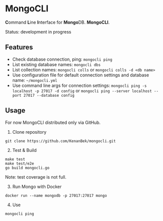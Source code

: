 # MongoCLI

**C**ommand **L**ine **I**nterface for **Mongo**DB. **MongoCLI**.

Status: development in progress

## Features

- Check database connection, ping: `mongocli ping`
- List existing database names: `mongocli dbs`
- List collection names: `mongocli colls` or `mongocli colls -d <db name>`
- Use configuration file for default connection settings and database name: `~/mongocli.yml`
- Use command line args for connection settings: `mongocli ping -s localhost -p 27017 -d config` or `mongocli ping --server localhost --port 27017 --database config`

## Usage

For now MongoCLI distributed only via GitHub.

1. Clone repository

```
git clone https://github.com/KenanBek/mongocli.git
```

2. Test & Build

```
make test
make test/e2e
go build mongocli.go
```
Note: test coverage is not full.

3. Run Mongo with Docker

```
docker run --name mongodb -p 27017:27017 mongo
```

4. Use

```
mongocli ping
```
